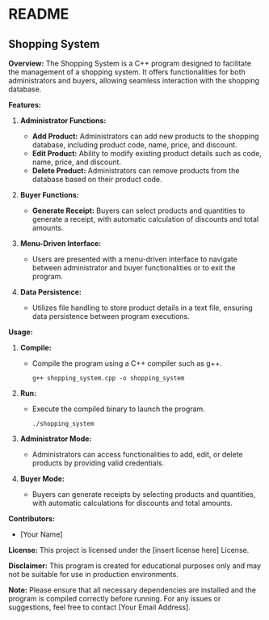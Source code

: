 # README

## Shopping System

**Overview:**
The Shopping System is a C++ program designed to facilitate the management of a shopping system. It offers functionalities for both administrators and buyers, allowing seamless interaction with the shopping database.

**Features:**

1. **Administrator Functions:**
   - **Add Product:** Administrators can add new products to the shopping database, including product code, name, price, and discount.
   - **Edit Product:** Ability to modify existing product details such as code, name, price, and discount.
   - **Delete Product:** Administrators can remove products from the database based on their product code.

2. **Buyer Functions:**
   - **Generate Receipt:** Buyers can select products and quantities to generate a receipt, with automatic calculation of discounts and total amounts.

3. **Menu-Driven Interface:**
   - Users are presented with a menu-driven interface to navigate between administrator and buyer functionalities or to exit the program.

4. **Data Persistence:**
   - Utilizes file handling to store product details in a text file, ensuring data persistence between program executions.

**Usage:**

1. **Compile:**
   - Compile the program using a C++ compiler such as g++.
     ```
     g++ shopping_system.cpp -o shopping_system
     ```

2. **Run:**
   - Execute the compiled binary to launch the program.
     ```
     ./shopping_system
     ```

3. **Administrator Mode:**
   - Administrators can access functionalities to add, edit, or delete products by providing valid credentials.

4. **Buyer Mode:**
   - Buyers can generate receipts by selecting products and quantities, with automatic calculations for discounts and total amounts.

**Contributors:**
- [Your Name]

**License:**
This project is licensed under the [insert license here] License.

**Disclaimer:**
This program is created for educational purposes only and may not be suitable for use in production environments.

**Note:**
Please ensure that all necessary dependencies are installed and the program is compiled correctly before running. For any issues or suggestions, feel free to contact [Your Email Address].

